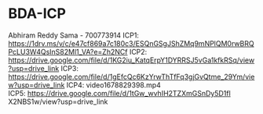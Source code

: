# BDA-ICP
Abhiram Reddy Sama - 700773914
ICP1: https://1drv.ms/v/c/e47cf869a7c180c3/ESQnGSgJShZMq9mNPlQM0rwBRQPcLU3W4QsInS82Ml1_VA?e=Zh2NCf
ICP2: https://drive.google.com/file/d/1KG2iu_KatqErpY1DYRRSJ5vGa1kfkRSq/view?usp=drive_link 
ICP3: https://drive.google.com/file/d/1gEfcQc6KzYrwThTfFq3gjGvQtme_29Ym/view?usp=drive_link
ICP4: video1678829398.mp4  
ICP5: https://drive.google.com/file/d/1tGw_wvhIH2TZXmGSnDy5D1fl
X2NBS1w/view?usp=drive_link 

 

